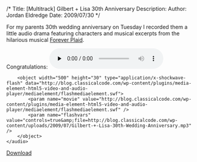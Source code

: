 /*
Title: [Multitrack] Gilbert + Lisa 30th Anniversary
Description:
Author: Jordan Eldredge
Date: 2009/07/30
*/

For my parents 30th wedding anniversary on Tuesday I recorded them a little audio drama featuring characters and musical excerpts from the hilarious musical <a href="http://en.wikipedia.org/wiki/Forever_Plaid">Forever Plaid</a>. 

Congratulations:
	<audio id="wp_mep_22" src="http://blog.classicalcode.com/wp-content/uploads/2009/07/Gilbert-+-Lisa-30th-Wedding-Anniversary.mp3" type="audio/mp3"    controls="controls" preload="none"  >
		
		
		
		
		
		
		
		<object width="500" height="30" type="application/x-shockwave-flash" data="http://blog.classicalcode.com/wp-content/plugins/media-element-html5-video-and-audio-player/mediaelement/flashmediaelement.swf">
			<param name="movie" value="http://blog.classicalcode.com/wp-content/plugins/media-element-html5-video-and-audio-player/mediaelement/flashmediaelement.swf" />
			<param name="flashvars" value="controls=true&amp;file=http://blog.classicalcode.com/wp-content/uploads/2009/07/Gilbert-+-Lisa-30th-Wedding-Anniversary.mp3" />			
		</object>		
	</audio>
<script type="text/javascript">
jQuery(document).ready(function($) {
	$('#wp_mep_22').mediaelementplayer({
		m:1
		
		,features: ['playpause','current','progress','duration','volume','tracks','fullscreen']
		,audioWidth:500,audioHeight:30
	});
});
</script>

<a href='http://blog.classicalcode.com/wp-content/uploads/2009/07/Gilbert-+-Lisa-30th-Wedding-Anniversary.mp3'>Download</a>